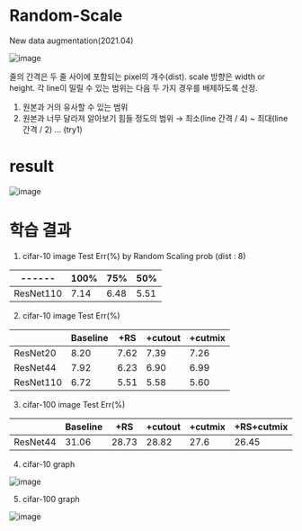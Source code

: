 # Random-Scale
New data augmentation(2021.04)

![image](https://user-images.githubusercontent.com/59173164/113481576-474b6380-94d5-11eb-8a56-994d64705477.png)

줄의 간격은 두 줄 사이에 포함되는 pixel의 개수(dist).
scale 방향은 width or height.
각 line이 밀릴 수 있는 범위는 다음 두 가지 경우를 배제하도록 산정.
1. 원본과 거의 유사할 수 있는 범위
2. 원본과 너무 달라져 알아보기 힘들 정도의 범위
→ 최소(line 간격 / 4) ~ 최대(line 간격 / 2) ... (try1)

# result
![image](https://user-images.githubusercontent.com/59173164/113481700-0011a280-94d6-11eb-9f18-41248babb013.png)




# 학습 결과
1. cifar-10 image Test Err(%) by Random Scaling prob (dist : 8)


|------|100%|75%|50%|
|------|---|---|---|
|ResNet110|7.14|6.48|5.51|

2. cifar-10 image Test Err(%) 


||Baseline|+RS|+cutout|+cutmix|
|------|---|---|---|---|
|ResNet20|8.20|7.62|7.39|7.26|
|ResNet44|7.92|6.23|6.90|6.99|
|ResNet110|6.72|5.51|5.58|5.60|

3. cifar-100 image Test Err(%) 


||Baseline|+RS|+cutout|+cutmix|+RS+cutmix|
|------|---|---|---|---|---|
|ResNet44|31.06|28.73|28.82|27.6|26.45|

4. cifar-10 graph


![image](https://user-images.githubusercontent.com/59173164/120281444-ea610380-c2f3-11eb-8fdc-6bed53998da8.png)

5. cifar-100 graph


![image](https://user-images.githubusercontent.com/59173164/120281459-ee8d2100-c2f3-11eb-90b3-40edff587e19.png)
